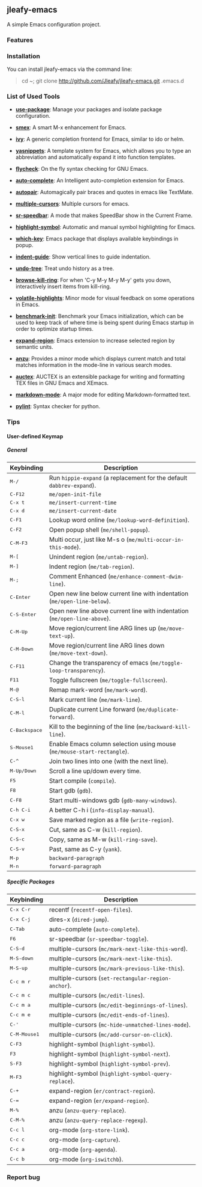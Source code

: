 ## jleafy-emacs

A simple Emacs configuration project.

### Features


### Installation

You can install jleafy-emacs via the command line:
> cd ~;
> git clone http://github.com/Jleafy/jleafy-emacs.git .emacs.d

### List of Used Tools

- [**use-package**](https://github.com/jwiegley/use-package): Manage your packages and isolate package configuration.

- [**smex**](https://github.com/nonsequitur/smex): A smart M-x enhancement for Emacs.

- [**ivy**](https://github.com/abo-abo/swiper): A generic completion frontend for Emacs, similar to ido or helm.

- [**yasnippets**](https://github.com/joaotavora/yasnippet): A template system for Emacs, which allows you to type an abbreviation and automatically expand it into function templates.

- [**flycheck**](https://github.com/flycheck/flycheck/): On the fly syntax checking for GNU Emacs.

- [**auto-complete**](https://github.com/auto-complete/auto-complete): An Intelligent auto-completion extension for Emacs.

- [**autopair**](https://github.com/joaotavora/autopair): Automagically pair braces and quotes in emacs like TextMate.


- [**multiple-cursors**](https://github.com/magnars/multiple-cursors.el): Multiple cursors for emacs.

- [**sr-speedbar**](https://github.com/emacsmirror/emacswiki.org/blob/master/sr-speedbar.el): A mode that makes SpeedBar show in the Current Frame.

- [**highlight-symbol**](https://github.com/nschum/highlight-symbol.el): Automatic and manual symbol highlighting for Emacs.

- [**which-key**](https://github.com/justbur/emacs-which-key#which-key): Emacs package that displays available keybindings in popup.

- [**indent-guide**](https://github.com/zk-phi/indent-guide): Show vertical lines to guide indentation.

- [**undo-tree**](https://github.com/emacsmirror/undo-tree): Treat undo history as a tree.

- [**browse-kill-ring**](https://github.com/browse-kill-ring/browse-kill-ring): For when 'C-y M-y M-y M-y' gets you down, interactively insert items from kill-ring.

- [**volatile-highlights**](https://github.com/k-talo/volatile-highlights.el): Minor mode for visual feedback on some operations in Emacs.

- [**benchmark-init**](https://github.com/dholm/benchmark-init-el): Benchmark your Emacs initialization, which can be used to keep track of where time is being spent during Emacs startup in order to optimize startup times.

- [**expand-region**](https://github.com/magnars/expand-region.el): Emacs extension to increase selected region by semantic units.

- [**anzu**](https://github.com/syohex/emacs-anzu): Provides a minor mode which displays current match and total matches information in the mode-line in various search modes.

- [**auctex**](http://www.gnu.org/software/auctex/): AUCTEX is an extensible package for writing and formatting TEX files in GNU Emacs and XEmacs.

- [**markdown-mode**](https://github.com/defunkt/markdown-mode): A major mode for editing Markdown-formatted text.

- [**pylint**](https://www.pylint.org/): Syntax checker for python.

### Tips

#### User-defined Keymap

##### General

Keybinding             | Description
-----------------------|------------------------------------------------------------
<kbd>M-/</kbd>         | Run `hippie-expand` (a replacement for the default `dabbrev-expand`).
<kbd>C-F12</kbd>       | `me/open-init-file`
<kbd>C-x t</kbd>       | `me/insert-current-time`
<kbd>C-x d</kbd>       | `me/insert-current-date`
<kbd>C-F1</kbd>        | Lookup word online (`me/lookup-word-definition`).
<kbd>C-F2</kbd>        | Open popup shell (`me/shell-popup`).
<kbd>C-M-F3</kbd>      | Multi occur, just like M-s o (`me/multi-occur-in-this-mode`).
<kbd>M-[</kbd>         | Unindent region (`me/untab-region`).
<kbd>M-]</kbd>         | Indent region (`me/tab-region`).
<kbd>M-;</kbd>         | Comment Enhanced (`me/enhance-comment-dwim-line`).
<kbd>C-Enter</kbd>     | Open new line below current line with indentation (`me/open-line-below`).
<kbd>C-S-Enter</kbd>   | Open new line above current line with indentation (`me/open-line-above`).
<kbd>C-M-Up</kbd>      | Move region/current line ARG lines up (`me/move-text-up`).
<kbd>C-M-Down</kbd>    | Move region/current line ARG lines down (`me/move-text-down`).
<kbd>C-F11</kbd>       | Change the transparency of emacs (`me/toggle-loop-transparency`).
<kbd>F11</kbd>         | Toggle fullscreen (`me/toggle-fullscreen`).
<kbd>M-@</kbd>         | Remap mark-word (`me/mark-word`).
<kbd>C-S-l</kbd>       | Mark current line (`me/mark-line`).
<kbd>C-M-l</kbd>       | Duplicate current Line forward (`me/duplicate-forward`).
<kbd>C-Backspace</kbd> | Kill to the beginning of the line (`me/backward-kill-line`).
<kbd>S-Mouse1</kbd>    | Enable Emacs column selection using mouse (`me/mouse-start-rectangle`).
<kbd>C-^</kbd>         | Join two lines into one (with the next line).
<kbd>M-Up/Down</kbd>   | Scroll a line up/down every time.
<kbd>F5</kbd>          | Start compile (`compile`).
<kbd>F8</kbd>          | Start gdb (`gdb`).
<kbd>C-F8</kbd>        | Start multi-windows gdb (`gdb-many-windows`).
<kbd>C-h C-i</kbd>     | A better C-h i (`info-display-manual`).
<kbd>C-x w</kbd>       | Save marked region as a file (`write-region`).
<kbd>C-S-x</kbd>       | Cut, same as C-w (`kill-region`).
<kbd>C-S-c</kbd>       | Copy, same as M-w (`kill-ring-save`).
<kbd>C-S-v</kbd>       | Past, same as C-y (`yank`).
<kbd>M-p</kbd>         | `backward-paragraph`
<kbd>M-n</kbd>         | `forward-paragraph`

##### Specific Packages

Keybinding             | Description
-----------------------|------------------------------------------------------------
<kbd>C-x C-r</kbd>     | recentf (`recentf-open-files`).
<kbd>C-x C-j</kbd>     | dires-x (`dired-jump`).
<kbd>C-Tab</kbd>       | auto-complete (`auto-complete`).
<kbd>F6</kbd>          | sr-speedbar (`sr-speedbar-toggle`).
<kbd>C-S-d</kbd>       | multiple-cursors (`mc/mark-next-like-this-word`).
<kbd>M-S-down</kbd>    | multiple-cursors (`mc/mark-next-like-this`).
<kbd>M-S-up</kbd>      | multiple-cursors (`mc/mark-previous-like-this`).
<kbd>C-c m r</kbd>     | multiple-cursors (`set-rectangular-region-anchor`).
<kbd>C-c m c</kbd>     | multiple-cursors (`mc/edit-lines`).
<kbd>C-c m a</kbd>     | multiple-cursors (`mc/edit-beginnings-of-lines`).
<kbd>C-c m e</kbd>     | multiple-cursors (`mc/edit-ends-of-lines`).
<kbd>C-'</kbd>         | multiple-cursors (`mc-hide-unmatched-lines-mode`).
<kbd>C-M-Mouse1</kbd>  | multiple-cursors (`mc/add-cursor-on-click`).
<kbd>C-F3</kbd>        | highlight-symbol (`highlight-symbol`).
<kbd>F3</kbd>          | highlight-symbol (`highlight-symbol-next`).
<kbd>S-F3</kbd>        | highlight-symbol (`highlight-symbol-prev`).
<kbd>M-F3</kbd>        | highlight-symbol (`highlight-symbol-query-replace`).
<kbd>C-+</kbd>         | expand-region (`er/contract-region`).
<kbd>C-=</kbd>         | expand-region (`er/expand-region`).
<kbd>M-%</kbd>         | anzu (`anzu-query-replace`).
<kbd>C-M-%</kbd>       | anzu (`anzu-query-replace-regexp`).
<kbd>C-c l</kbd>       | org-mode (`org-store-link`).
<kbd>C-c c</kbd>       | org-mode (`org-capture`).
<kbd>C-c a</kbd>       | org-mode (`org-agenda`).
<kbd>C-c b</kbd>       | org-mode (`org-iswitchb`).

### Report bug
